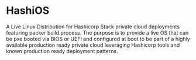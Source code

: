 # HashiOS
A Live Linux Distribution for Hashicorp Stack private cloud deployments featuring packer build process. The purpose is to provide a live OS that can be pxe booted via BIOS or UEFI and configured at boot to be part of a highly available production ready private cloud leveraging Hashicorp tools and known production ready deployment patterns.
